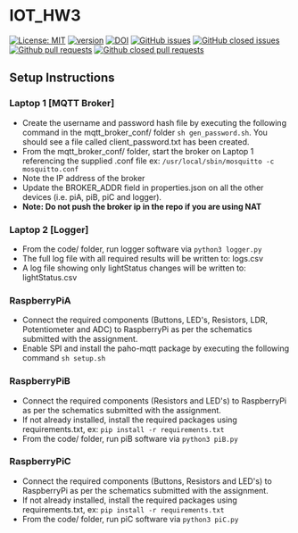# IOT_HW3

[![License: MIT](https://img.shields.io/badge/License-MIT-yellow.svg)](https://opensource.org/licenses/MIT)
[![version](https://img.shields.io/badge/version-3.0-blue)](https://github.com/sak007/Control-LED-Based-On-Brightness-MQTT/releases/tag/v3.0)
[![DOI](https://zenodo.org/badge/455744276.svg)](https://zenodo.org/badge/latestdoi/455744276)
[![GitHub issues](https://img.shields.io/github/issues/sak007/Control-LED-Based-On-Brightness-MQTT)](https://github.com/sak007/Control-LED-Based-On-Brightness-MQTT/issues?q=is%3Aopen+is%3Aissue)
[![GitHub closed issues](https://img.shields.io/github/issues-closed/sak007/Control-LED-Based-On-Brightness-MQTT)](https://github.com/sak007/Control-LED-Based-On-Brightness-MQTT/issues?q=is%3Aissue+is%3Aclosed)
[![Github pull requests](https://img.shields.io/github/issues-pr/sak007/Control-LED-Based-On-Brightness-MQTT)](https://github.com/sak007/Control-LED-Based-On-Brightness-MQTT/pulls)
[![Github closed pull requests](https://img.shields.io/github/issues-pr-closed/sak007/Control-LED-Based-On-Brightness-MQTT)](https://github.com/sak007/Control-LED-Based-On-Brightness-MQTT/pulls?q=is%3Apr+is%3Aclosed)

## Setup Instructions

### Laptop 1 [MQTT Broker]

 - Create the username and password hash file by executing the following command in the mqtt_broker_conf/ folder `sh gen_password.sh`. You should see a file called client_password.txt has been created.
 - From the mqtt_broker_conf/ folder, start the broker on Laptop 1 referencing the supplied .conf file ex: `/usr/local/sbin/mosquitto -c mosquitto.conf`
 - Note the IP address of the broker
 - Update the BROKER_ADDR field in properties.json on all the other devices (i.e. piA, piB, piC and logger).
 - **Note: Do not push the broker ip in the repo if you are using NAT**

### Laptop 2 [Logger]

 - From the code/ folder, run logger software via `python3 logger.py`
 - The full log file with all required results will be written to: logs.csv
 - A log file showing only lightStatus changes will be written to: lightStatus.csv

### RaspberryPiA

 - Connect the required components (Buttons, LED's, Resistors, LDR, Potentiometer and ADC) to RaspberryPi as per the schematics submitted with the assignment.
 - Enable SPI and install the paho-mqtt package by executing the following command `sh setup.sh`
 
### RaspberryPiB

 - Connect the required components (Resistors and  LED's) to RaspberryPi as per the schematics submitted with the assignment.
 - If not already installed, install the required packages using requirements.txt, ex: `pip install -r requirements.txt`
 - From the code/ folder, run piB software via `python3 piB.py`

### RaspberryPiC

 - Connect the required components (Buttons, Resistors and LED's) to RaspberryPi as per the schematics submitted with the assignment.
 - If not already installed, install the required packages using requirements.txt, ex: `pip install -r requirements.txt`
 - From the code/ folder, run piC software via `python3 piC.py`
